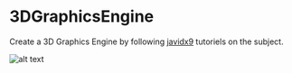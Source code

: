 # 3DGraphicsEngine
Create a 3D Graphics Engine by following [javidx9](https://www.youtube.com/channel/UC-yuWVUplUJZvieEligKBkA) tutoriels on the subject.

![alt text](https://github.com/louischristner/3DGraphicsEngine/raw/master/preview.gif)

